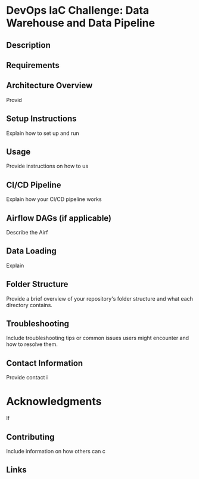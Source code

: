 # DevOps IaC Challenge: Data Warehouse and Data Pipeline

## Description

## Requirements

## Architecture Overview
Provid
## Setup Instructions
Explain how to set up and run
## Usage
Provide instructions on how to us
## CI/CD Pipeline
Explain how your CI/CD pipeline works
## Airflow DAGs (if applicable)
Describe the Airf
## Data Loading
Explain
## Folder Structure
Provide a brief overview of your repository's folder structure and what each directory contains.
## Troubleshooting
Include troubleshooting tips or common issues users might encounter and how to resolve them.

## Contact Information
Provide contact i
# Acknowledgments
If
## Contributing
Include information on how others can c
## Links


